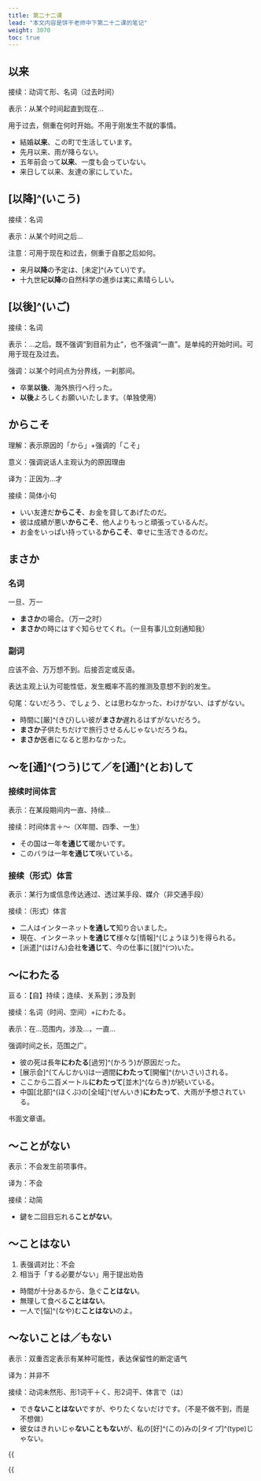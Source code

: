 ```yaml
---
title: 第二十二课
lead: "本文内容是饼干老师中下第二十二课的笔记"
weight: 3070
toc: true
---
```


## 以来

接续：动词て形、名词（过去时间）

表示：从某个时间起直到现在...

用于过去，侧重在何时开始。不用于刚发生不就的事情。

- 結婚**以来**、この町で生活しています。
- 先月以来、雨が降らない。
- 五年前会って**以来**、一度も会っていない。
- 来日して以来、友達の家にしていた。

## [以降]^(いこう)

接续：名词

表示：从某个时间之后...

注意：可用于现在和过去，侧重于自那之后如何。

- 来月**以降**の予定は、[未定]^(みてい)です。
- 十九世紀**以降**の自然科学の進歩は実に素晴らしい。

## [以後]^(いご)

接续：名词

表示：...之后。既不强调“到目前为止”，也不强调“一直”。是单纯的开始时间。可用于现在及过去。

强调：以某个时间点为分界线，一刹那间。

- 卒業**以後**、海外旅行へ行った。
- **以後**よろしくお願いいたします。（单独使用）

## からこそ

理解：表示原因的「から」+强调的「こそ」

意义：强调说话人主观认为的原因理由

译为：正因为...才

接续：简体小句

- いい友達だ**からこそ**、お金を貸してあげたのだ。
- 彼は成績が悪い**からこそ**、他人よりもっと頑張っているんだ。
- お金をいっぱい持っている**からこそ**、幸せに生活できるのだ。

## まさか

### 名词

一旦、万一

- **まさか**の場合。（万一之时）
- **まさか**の時にはすぐ知らせてくれ。（一旦有事儿立刻通知我）

### 副词

应该不会、万万想不到。后接否定或反语。

表达主观上认为可能性低，发生概率不高的推测及意想不到的发生。

句尾：ないだろう、でしょう、とは思わなかった、わけがない、はずがない。

- 時間に[厳]^(きび)しい彼が**まさか**遅れるはずがないだろう。
- **まさか**子供たちだけで旅行させるんじゃないだろうね。
- **まさか**医者になると思わなかった。

## ～を[通]^(つう)じて／を[通]^(とお)して

### 接续时间体言

表示：在某段期间内一直、持续...

接续：时间体言＋～（X年間、四季、一生）

- その国は一年**を通じて**暖かいです。
- このバラは一年**を通じて**咲いている。

### 接续（形式）体言

表示：某行为或信息传达通过、透过某手段、媒介（非交通手段）

接续：（形式）体言

- 二人はインターネット**を通して**知り合いました。
- 現在、インターネット**を通じて**様々な[情報]^(じょうほう)を得られる。
- [派遣]^(はけん)会社**を通じて**、今の仕事に[就]^(つ)いた。

## ～にわたる

亘る：【自】持续；连续、关系到；涉及到

接续：名词（时间、空间）+にわたる。

表示：在...范围内，涉及...，一直...

强调时间之长，范围之广。

- 彼の死は長年**にわたる**[過労]^(かろう)が原因だった。
- [展示会]^(てんじかい)は一週間**にわたって**[開催]^(かいさい)される。
- ここから二百メートル**にわたって**[並木]^(ならき)が続いている。
- 中国[北部]^(ほくぶ)の[全域]^(ぜんいき)**にわたって**、大雨が予想されている。

书面文章语。

## ～ことがない

表示：不会发生前项事件。

译为：不会

接续：动简

- 鍵を二回目忘れる**ことがない**。

## ～ことはない

1. 表强调对比：不会
2. 相当于「する必要がない」用于提出劝告

- 時間が十分あるから、急ぐ**ことはない**。
- 無理して食べる**ことはない**。
- 一人で[悩]^(なや)む**ことはない**のよ。

## ～ないことは／もない

表示：双重否定表示有某种可能性，表达保留性的断定语气

译为：并非不

接续：动词未然形、形1词干＋く、形2词干、体言で（は）

- でき**ないことはない**ですが、やりたくないだけです。（不是不做不到，而是不想做）
- 彼女はきれいじゃ**ないこともない**が、私の[好]^(この)みの[タイプ]^(type)じゃない。


{{<audio caption="单词" src="https://tellyouwhat-static-1251995834.cos.ap-chongqing.myqcloud.com/audios/md_danci/Lesson23.mp3">}}

{{<audio caption="课文" src="https://tellyouwhat-static-1251995834.cos.ap-chongqing.myqcloud.com/audios/md_kewen/新版标日中级课文（人教版.下册）21-24课/Lesson23.mp3">}}



